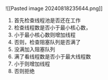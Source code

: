 ![[Pasted image 20240818235644.png]]
1. 首先检查线程池是否还在工作
2. 检查线程数是否小于最小核心数，
3. 小于最小核心数则增加线程
4. 否则，检查阻塞队列是否满了
5. 没满加入阻塞队列
6. 满了看线程数是否小于最大线程数
7. 小于则增加线程
8. 否则拒绝
